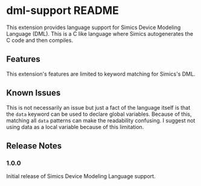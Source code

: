 # dml-support README

This extension provides language support for Simics Device Modeling Language (DML). This is a C like language where Simics autogenerates the C code and then compiles.

## Features

This extension's features are limited to keyword matching for Simics's DML.

## Known Issues

This is not necessarily an issue but just a fact of the language itself is that the `data` keyword can be used to declare global variables. Because of this, matching all `data` patterns can make the readability confusing. I suggest not using data as a local variable because of this limitation.

## Release Notes

### 1.0.0

Initial release of Simics Device Modeling Language support.

